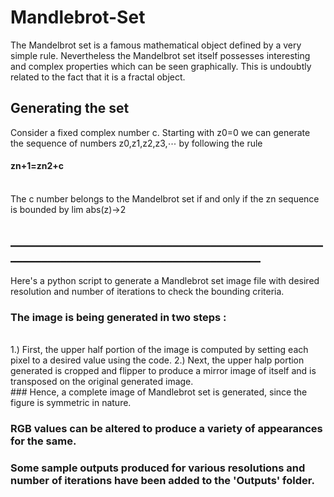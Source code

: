 # Mandlebrot-Set

The Mandelbrot set is a famous mathematical object defined by a very simple rule. Nevertheless the Mandelbrot set itself possesses interesting and complex properties which can be seen graphically. This is undoubtly related to the fact that it is a fractal object.

## Generating the set

Consider a fixed complex number c. Starting with z0=0 we can generate the sequence of numbers z0,z1,z2,z3,⋯ by following the rule
<br>
#### zn+1=zn2+c
<br>
The c number belongs to the Mandelbrot set if and only if the zn sequence is bounded by lim abs(z)->2

## __________________________________________________________________________________________

Here's a python script to generate a Mandlebrot set image file with desired resolution and number of iterations to check the bounding criteria.

### The image is being generated in two steps :
<br>
1.) First, the upper half portion of the image is computed by setting each pixel to a desired value using the code.
2.) Next, the upper halp portion generated is cropped and flipper to produce a mirror image of itself and is transposed on the original generated image.
<br>
### Hence, a complete image of Mandlebrot set is generated, since the figure is symmetric in nature.

### RGB values can be altered to produce a variety of appearances for the same.
### Some sample outputs produced for various resolutions and number of iterations have been added to the 'Outputs' folder.
